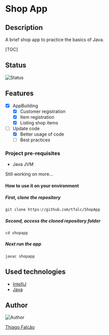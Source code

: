# Shop App

## Description

A brief shop app to practice the basics of Java.

[TOC]

## Status

![Status](https://img.shields.io/badge/Status-building-informational)

## Features

- [x] AppBuilding
  - [x] Customer registration
  - [x] Item registration
  - [x] Listing shop items
- [ ] Update code
  - [x] Better usage of code
  - [ ] Best practices

### Project pre-requisites

- Java JVM

Still working on more...

#### How to use it on your environment

##### First, clone the repository

``git clone https://github.com/tfalc/ShopApp``

##### Second, access the cloned repository folder

`` cd shopapp ``

##### Next run the app

`` javac shopapp `` 

## Used technologies

- [IntelliJ](https://www.jetbrains.com/pt-br/idea/)
- [Java](https://www.java.com/pt-BR/)

## Author

![Author](https://media-exp1.licdn.com/dms/image/C4E03AQFulBV7_fTaYw/profile-displayphoto-shrink_200_200/0/1632138196547?e=1639612800&v=beta&t=LNEH3qwSCjrfsFfNaZ21tJgP4FgmiQCtZ5luLli5dbA)

[Thiago Falcão](https://github.com/tfalc)